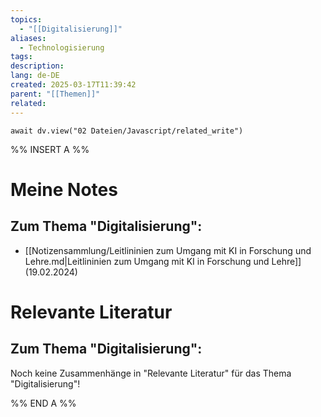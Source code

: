 ```yaml
---
topics:
  - "[[Digitalisierung]]"
aliases:
  - Technologisierung
tags: 
description: 
lang: de-DE
created: 2025-03-17T11:39:42
parent: "[[Themen]]"
related:
---
```

```dataviewjs
await dv.view("02 Dateien/Javascript/related_write")
```
%% INSERT A %%
# Meine Notes
## Zum Thema "Digitalisierung":

- [[Notizensammlung/Leitlininien zum Umgang mit KI in Forschung und Lehre.md|Leitlininien zum Umgang mit KI in Forschung und Lehre]] (19.02.2024)

# Relevante Literatur
## Zum Thema "Digitalisierung":

Noch keine Zusammenhänge in "Relevante Literatur" für das Thema "Digitalisierung"!

%% END A %%